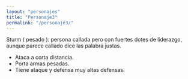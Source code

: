 ```yaml
---
layout: "personajes"
title: "Personaje3"
permalink: "/personaje3/"
---
```

Sturm ( pesado ): persona callada pero con fuertes dotes de liderazgo, aunque parece callado dice las palabra justas.
  - Ataca a corta distancia.
  - Porta armas pesadas.
  - Tiene ataque y defensa muy altas defensas.
